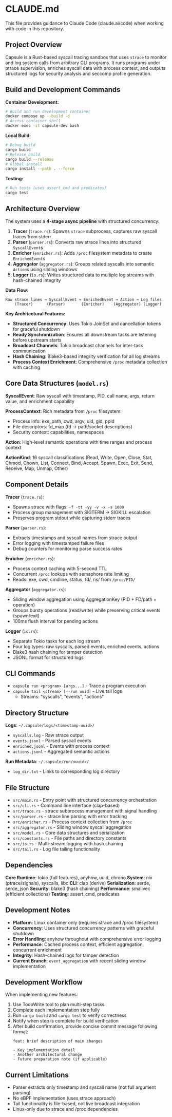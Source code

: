 # CLAUDE.md

This file provides guidance to Claude Code (claude.ai/code) when working with code in this repository.

## Project Overview

Capsule is a Rust-based syscall tracing sandbox that uses `strace` to monitor and log system calls from arbitrary CLI programs. It runs programs under ptrace supervision, enriches syscall data with process context, and outputs structured logs for security analysis and seccomp profile generation.

## Build and Development Commands

**Container Development:**
```bash
# Build and run development container
docker compose up --build -d
# Access container shell
docker exec -it capsule-dev bash
```

**Local Build:**
```bash
# Debug build
cargo build
# Release build  
cargo build --release
# Global install
cargo install --path . --force
```

**Testing:**
```bash
# Run tests (uses assert_cmd and predicates)
cargo test
```

## Architecture Overview

The system uses a **4-stage async pipeline** with structured concurrency:

1. **Tracer** (`trace.rs`): Spawns `strace` subprocess, captures raw syscall traces from stderr
2. **Parser** (`parser.rs`): Converts raw strace lines into structured `SyscallEvent`s
3. **Enricher** (`enricher.rs`): Adds `/proc` filesystem metadata to create `EnrichedEvent`s
4. **Aggregator** (`aggregator.rs`): Groups related syscalls into semantic `Action`s using sliding windows
5. **Logger** (`io.rs`): Writes structured data to multiple log streams with hash-chained integrity

**Data Flow:**
```
Raw strace lines → SyscallEvent → EnrichedEvent → Action → Log files
    (Tracer)      (Parser)       (Enricher)    (Aggregator) (Logger)
```

**Key Architectural Features:**
- **Structured Concurrency**: Uses Tokio JoinSet and cancellation tokens for graceful shutdown
- **Ready Synchronization**: Ensures all downstream tasks are listening before upstream starts
- **Broadcast Channels**: Tokio broadcast channels for inter-task communication
- **Hash Chaining**: Blake3-based integrity verification for all log streams
- **Process Context Enrichment**: Comprehensive `/proc` metadata collection with caching

## Core Data Structures (`model.rs`)

**SyscallEvent**: Raw syscall with timestamp, PID, call name, args, return value, and enrichment capability

**ProcessContext**: Rich metadata from `/proc` filesystem:
- Process info: exe_path, cwd, argv, uid, gid, ppid
- File descriptors: fd_map (fd → path/socket descriptions)
- Security context: capabilities, namespaces

**Action**: High-level semantic operations with time ranges and process context

**ActionKind**: 16 syscall classifications (Read, Write, Open, Close, Stat, Chmod, Chown, List, Connect, Bind, Accept, Spawn, Exec, Exit, Send, Receive, Map, Unmap, Other)

## Component Details

**Tracer** (`trace.rs`):
- Spawns strace with flags: `-f -tt -yy -v -x -s 1000`
- Process group management with SIGTERM → SIGKILL escalation
- Preserves program stdout while capturing stderr traces

**Parser** (`parser.rs`):
- Extracts timestamps and syscall names from strace output
- Error logging with timestamped failure files
- Debug counters for monitoring parse success rates

**Enricher** (`enricher.rs`):
- Process context caching with 5-second TTL
- Concurrent `/proc` lookups with semaphore rate limiting
- Reads: exe, cwd, cmdline, status, fd/, ns/ from `/proc/PID/`

**Aggregator** (`aggregator.rs`):
- Sliding window aggregation using AggregationKey (PID + FD/path + operation)
- Groups bursty operations (read/write) while preserving critical events (spawn/exit)
- 100ms flush interval for pending actions

**Logger** (`io.rs`):
- Separate Tokio tasks for each log stream
- Four log types: raw syscalls, parsed events, enriched events, actions
- Blake3 hash chaining for tamper detection
- JSONL format for structured logs

## CLI Commands

- `capsule run <program> [args...]` - Trace a program execution
- `capsule tail <stream> [--run uuid]` - Live tail logs
  - Streams: "syscalls", "events", "actions"

## Directory Structure

**Logs**: `~/.capsule/logs/<timestamp-uuid>/`
- `syscalls.log` - Raw strace output
- `events.jsonl` - Parsed syscall events  
- `enriched.jsonl` - Events with process context
- `actions.jsonl` - Aggregated semantic actions

**Run Metadata**: `~/.capsule/run/<uuid>/`
- `log_dir.txt` - Links to corresponding log directory

## File Structure

- `src/main.rs` - Entry point with structured concurrency orchestration
- `src/cli.rs` - Command line interface (clap-based)
- `src/trace.rs` - strace subprocess management with signal handling
- `src/parser.rs` - strace line parsing with error tracking
- `src/enricher.rs` - Process context collection from `/proc`
- `src/aggregator.rs` - Sliding window syscall aggregation
- `src/model.rs` - Core data structures and serialization
- `src/constants.rs` - File paths and directory constants
- `src/io.rs` - Multi-stream logging with hash chaining
- `src/tail.rs` - Log file tailing functionality

## Dependencies

**Core Runtime**: tokio (full features), anyhow, uuid, chrono
**System**: nix (ptrace/signals), syscalls, libc
**CLI**: clap (derive)
**Serialization**: serde, serde_json
**Security**: blake3 (hash chaining)
**Performance**: smallvec (efficient collections)
**Testing**: assert_cmd, predicates

## Development Notes

- **Platform**: Linux container only (requires strace and /proc filesystem)
- **Concurrency**: Uses structured concurrency patterns with graceful shutdown
- **Error Handling**: anyhow throughout with comprehensive error logging
- **Performance**: Cached process context, efficient aggregation, concurrent enrichment
- **Integrity**: Hash-chained logs for tamper detection
- **Current Branch**: `event_aggregation` with recent sliding window implementation

## Development Workflow

When implementing new features:
1. Use TodoWrite tool to plan multi-step tasks
2. Complete each implementation step fully
3. Run `cargo build` and `cargo test` to verify correctness
4. Notify when step is complete for build verification
5. After build confirmation, provide concise commit message following format:
   ```
   feat: brief description of main changes
   
   - Key implementation detail
   - Another architectural change
   - Future preparation note (if applicable)
   ```

## Current Limitations

- Parser extracts only timestamp and syscall name (not full argument parsing)
- No eBPF implementation (uses strace approach)
- Tail functionality is file-based, not live broadcast integration
- Linux-only due to strace and /proc dependencies